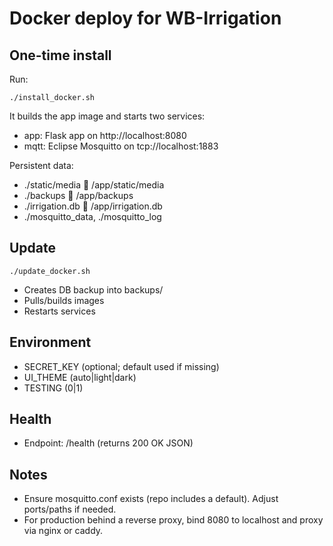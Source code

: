 # Docker deploy for WB-Irrigation

## One-time install

Run:

```
./install_docker.sh
```

It builds the app image and starts two services:
- app: Flask app on http://localhost:8080
- mqtt: Eclipse Mosquitto on tcp://localhost:1883

Persistent data:
- ./static/media  /app/static/media
- ./backups  /app/backups
- ./irrigation.db  /app/irrigation.db
- ./mosquitto_data, ./mosquitto_log

## Update

```
./update_docker.sh
```
- Creates DB backup into backups/
- Pulls/builds images
- Restarts services

## Environment

- SECRET_KEY (optional; default used if missing)
- UI_THEME (auto|light|dark)
- TESTING (0|1)

## Health

- Endpoint: /health (returns 200 OK JSON)

## Notes

- Ensure mosquitto.conf exists (repo includes a default). Adjust ports/paths if needed.
- For production behind a reverse proxy, bind 8080 to localhost and proxy via nginx or caddy.
